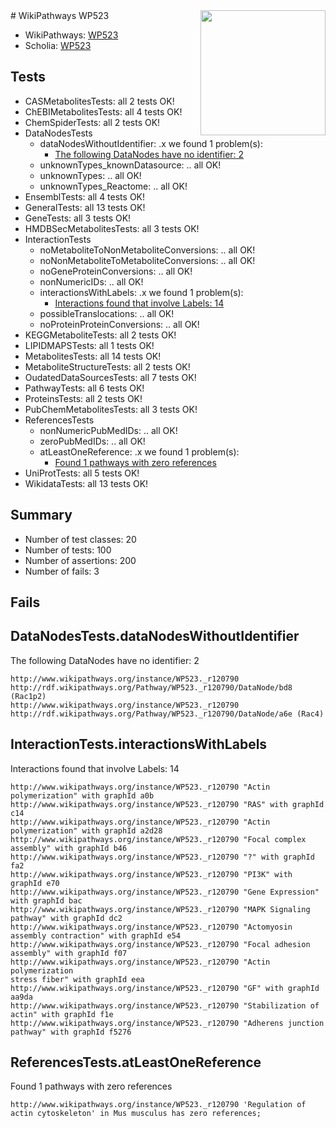<img style="float: right; width: 200px" src="https://upload.wikimedia.org/wikipedia/commons/thumb/8/83/Wplogo_with_text_500.png/640px-Wplogo_with_text_500.png" />
# WikiPathways WP523

* WikiPathways: [WP523](https://new.wikipathways.org/pathways/WP523)
* Scholia: [WP523](https://scholia.toolforge.org/wikipathways/WP523)
## Tests
* CASMetabolitesTests: all 2 tests OK!
* ChEBIMetabolitesTests: all 4 tests OK!
* ChemSpiderTests: all 2 tests OK!
* DataNodesTests
    * dataNodesWithoutIdentifier: .x we found 1 problem(s):
        * [The following DataNodes have no identifier: 2](#d2d32fa1)
    * unknownTypes_knownDatasource: .. all OK!
    * unknownTypes: .. all OK!
    * unknownTypes_Reactome: .. all OK!
* EnsemblTests: all 4 tests OK!
* GeneralTests: all 13 tests OK!
* GeneTests: all 3 tests OK!
* HMDBSecMetabolitesTests: all 3 tests OK!
* InteractionTests
    * noMetaboliteToNonMetaboliteConversions: .. all OK!
    * noNonMetaboliteToMetaboliteConversions: .. all OK!
    * noGeneProteinConversions: .. all OK!
    * nonNumericIDs: .. all OK!
    * interactionsWithLabels: .x we found 1 problem(s):
        * [Interactions found that involve Labels: 14](#fe97a8bc)
    * possibleTranslocations: .. all OK!
    * noProteinProteinConversions: .. all OK!
* KEGGMetaboliteTests: all 2 tests OK!
* LIPIDMAPSTests: all 1 tests OK!
* MetabolitesTests: all 14 tests OK!
* MetaboliteStructureTests: all 2 tests OK!
* OudatedDataSourcesTests: all 7 tests OK!
* PathwayTests: all 6 tests OK!
* ProteinsTests: all 2 tests OK!
* PubChemMetabolitesTests: all 3 tests OK!
* ReferencesTests
    * nonNumericPubMedIDs: .. all OK!
    * zeroPubMedIDs: .. all OK!
    * atLeastOneReference: .x we found 1 problem(s):
        * [Found 1 pathways with zero references](#35eb778e)
* UniProtTests: all 5 tests OK!
* WikidataTests: all 13 tests OK!


## Summary

* Number of test classes: 20
* Number of tests: 100
* Number of assertions: 200
* Number of fails: 3

## Fails

<a name="d2d32fa1" />

## DataNodesTests.dataNodesWithoutIdentifier

The following DataNodes have no identifier: 2
```
http://www.wikipathways.org/instance/WP523._r120790 http://rdf.wikipathways.org/Pathway/WP523._r120790/DataNode/bd8 (Rac1p2)
http://www.wikipathways.org/instance/WP523._r120790 http://rdf.wikipathways.org/Pathway/WP523._r120790/DataNode/a6e (Rac4)
```

<a name="fe97a8bc" />

## InteractionTests.interactionsWithLabels

Interactions found that involve Labels: 14
```
http://www.wikipathways.org/instance/WP523._r120790 "Actin polymerization" with graphId a0b
http://www.wikipathways.org/instance/WP523._r120790 "RAS" with graphId c14
http://www.wikipathways.org/instance/WP523._r120790 "Actin polymerization" with graphId a2d28
http://www.wikipathways.org/instance/WP523._r120790 "Focal complex
assembly" with graphId b46
http://www.wikipathways.org/instance/WP523._r120790 "?" with graphId fa2
http://www.wikipathways.org/instance/WP523._r120790 "PI3K" with graphId e70
http://www.wikipathways.org/instance/WP523._r120790 "Gene Expression" with graphId bac
http://www.wikipathways.org/instance/WP523._r120790 "MAPK Signaling pathway" with graphId dc2
http://www.wikipathways.org/instance/WP523._r120790 "Actomyosin
assembly contraction" with graphId e54
http://www.wikipathways.org/instance/WP523._r120790 "Focal adhesion
assembly" with graphId f07
http://www.wikipathways.org/instance/WP523._r120790 "Actin polymerization
stress fiber" with graphId eea
http://www.wikipathways.org/instance/WP523._r120790 "GF" with graphId aa9da
http://www.wikipathways.org/instance/WP523._r120790 "Stabilization of actin" with graphId f1e
http://www.wikipathways.org/instance/WP523._r120790 "Adherens junction
pathway" with graphId f5276
```

<a name="35eb778e" />

## ReferencesTests.atLeastOneReference

Found 1 pathways with zero references
```
http://www.wikipathways.org/instance/WP523._r120790 'Regulation of actin cytoskeleton' in Mus musculus has zero references; 
```

